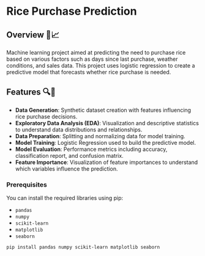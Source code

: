 # Rice Purchase Prediction

## Overview 🌾📈

Machine learning project aimed at predicting the need to purchase rice based on various factors such as days since last purchase, weather conditions, and sales data. This project uses logistic regression to create a predictive model that forecasts whether rice purchase is needed.

## Features 🔍🤖

- **Data Generation**: Synthetic dataset creation with features influencing rice purchase decisions.
- **Exploratory Data Analysis (EDA)**: Visualization and descriptive statistics to understand data distributions and relationships.
- **Data Preparation**: Splitting and normalizing data for model training.
- **Model Training**: Logistic Regression used to build the predictive model.
- **Model Evaluation**: Performance metrics including accuracy, classification report, and confusion matrix.
- **Feature Importance**: Visualization of feature importances to understand which variables influence the prediction.

### Prerequisites

You can install the required libraries using pip:

- `pandas`
- `numpy`
- `scikit-learn`
- `matplotlib`
- `seaborn`

```bash
pip install pandas numpy scikit-learn matplotlib seaborn
